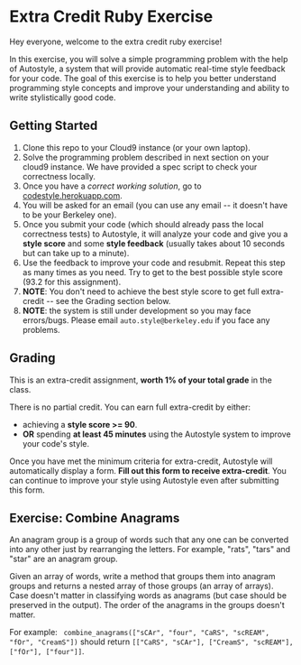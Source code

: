 Extra Credit Ruby Exercise
=================

Hey everyone, welcome to the extra credit ruby exercise! 

In this exercise, you will solve a simple programming problem with the help of Autostyle, a system that will provide automatic real-time style feedback for your code. The goal of this exercise is to help you better understand programming style concepts and improve your understanding and ability to write stylistically good code.  

Getting Started
--------

1. Clone this repo to your Cloud9 instance (or your own laptop).
2. Solve the programming problem described in next section on your cloud9 instance. We have provided a spec script to check your correctness locally.
3. Once you have a *correct working solution*, go to <a href="https://codestyle.herokuapp.com" target="_blank">codestyle.herokuapp.com</a>.
4. You will be asked for an email (you can use any email -- it doesn't have to be your Berkeley one).
5. Once you submit your code (which should already pass the local correctness tests) to Autostyle, it will analyze your code and give you a **style score** and some **style feedback** (usually takes about 10 seconds but can take up to a minute). 
6. Use the feedback to improve your code and resubmit. Repeat this step as many times as you need. Try to get to the best possible style score (93.2 for this assignment). 
7. **NOTE**: You don't need to achieve the best style score to get full extra-credit -- see the Grading section below.
8. **NOTE**: the system is still under development so you may face errors/bugs. Please email ```auto.style@berkeley.edu``` if you face any problems. 

Grading
-------

This is an extra-credit assignment, **worth 1% of your total grade** in the class. 

There is no partial credit. You can earn full extra-credit by either:
  * achieving a **style score >= 90**.
  * **OR** spending **at least 45 minutes** using the Autostyle system to improve your code's style.

Once you have met the minimum criteria for extra-credit, Autostyle will automatically display a form. **Fill out this form to receive extra-credit**. You can continue to improve your style using Autostyle even after submitting this form.

Exercise: Combine Anagrams
--------

An anagram group is a group of words such that any one can be converted
into any other just by rearranging the letters.  For example, "rats",
"tars" and "star" are an anagram group.

Given an array of words, write a method that groups them into anagram groups 
and returns a nested array of those groups (an array of arrays).
Case doesn't matter in classifying words as anagrams (but case should be preserved in the output). The order of the anagrams in the groups doesn't matter. 

For example:
``` combine_anagrams(["sCAr", "four", "CaRS", "scREAM", "fOr", "CreamS"])``` should return ```[["CaRS", "sCAr"], ["CreamS", "scREAM"], ["fOr"], ["four"]]```.
